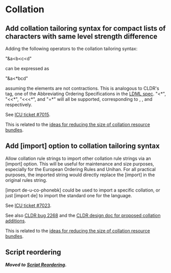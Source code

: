 # Collation

## Add collation tailoring syntax for compact lists of characters with same level strength difference

Adding the following operators to the collation tailoring syntax:

"&a<b<c<d"

can be expressed as

"&a<\*bcd"

assuming the elements are not contractions. This is analogous to CLDR's <pc>
tag, one of the Abbreviating Ordering Specifications in the [LDML
spec](http://www.unicode.org/reports/tr35/#Collation_Elements). "<\*", "<<\*",
"<<<\*", and "=\*" will all be supported, corresponding to <pc>, <tc>, <sc> and
<ic> respectively.

See [ICU ticket #7015](http://bugs.icu-project.org/trac/ticket/7015).

This is related to the [ideas for reducing the size of collation resource
bundles](../size/collation.md).

## Add \[import\] option to collation tailoring syntax

Allow collation rule strings to import other collation rule strings via an
\[import\] option. This will be useful for maintenance and size purposes,
especially for the European Ordering Rules and Unihan. For all practical
purposes, the imported string would directly replace the \[import\] in the
original rules string.

\[import de-u-co-phonebk\] could be used to import a specific collation, or just
\[import de\] to import the standard one for the language.

See [ICU ticket #7023](http://bugs.icu-project.org/trac/ticket/7023).

See also [CLDR bug
2268](http://www.unicode.org/cldr/bugs/locale-bugs?findid=2268) and the [CLDR
design doc for proposed collation
additions](https://sites.google.com/site/cldr/development/development-process/design-proposals/collation-additions).

This is related to the [ideas for reducing the size of collation resource
bundles](../size/collation.md).

## Script reordering

***Moved to*** [***Script Reordering***](script-reordering/index.md)***.***
